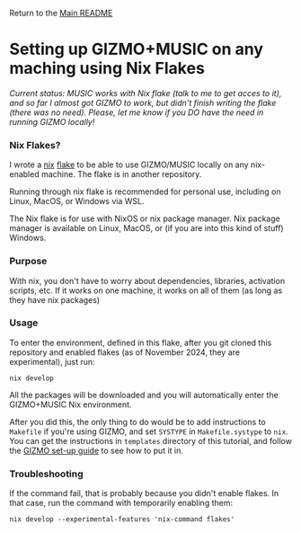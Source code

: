 Return to the [Main README](../README.md)
# Setting up GIZMO+MUSIC on any maching using Nix Flakes

*Current status: MUSIC works with Nix flake (talk to me to get acces to it),
and so far I almost got GIZMO to work, but didn't finish writing the flake
(there was no need).
Please, let me know if you DO have the need in running GIZMO locally!*

### Nix Flakes?
I wrote a [nix](https://nixos.org/) [flake](https://nixos.wiki/wiki/Flakes) 
to be able to use GIZMO/MUSIC locally on any nix-enabled machine.
The flake is in another repository.

Running through nix flake is recommended for personal use,
including on Linux, MacOS, or Windows via WSL.

The Nix flake is for use with NixOS or nix package manager. 
Nix package manager is available on Linux,
MacOS, or (if you are into this kind of stuff) Windows.
                                                         
### Purpose
With nix, you don't have to worry about dependencies, libraries, activation scripts, etc. If it works 
on one machine, it works on all of them (as long as they have nix packages)
                                                         
### Usage
To enter the environment, defined in this flake, after you git cloned this repository and enabled
flakes (as of November 2024, they are experimental), just run:
```
nix develop
```
All the packages will be downloaded and you will automatically enter the GIZMO+MUSIC Nix environment. 

After you did this, the only thing to do would be to add instructions to `Makefile` 
if you're using GIZMO, and set `SYSTYPE` in `Makefile.systype` to `nix`.
You can get the instructions in `templates` directory of this tutorial, and follow the 
[GIZMO set-up guide](gizmo_setup.md) to see how to put it in.

### Troubleshooting
If the command fail, that is probably because you didn't enable flakes. In that case, run the command with
temporarily enabling them:
```
nix develop --experimental-features 'nix-command flakes'
```

